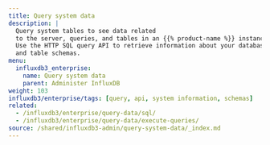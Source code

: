 ```yaml
---
title: Query system data
description: |
  Query system tables to see data related
  to the server, queries, and tables in an {{% product-name %}} instance. 
  Use the HTTP SQL query API to retrieve information about your database server
  and table schemas.
menu:
  influxdb3_enterprise:
    name: Query system data 
    parent: Administer InfluxDB
weight: 103
influxdb3/enterprise/tags: [query, api, system information, schemas]
related:
  - /influxdb3/enterprise/query-data/sql/
  - /influxdb3/enterprise/query-data/execute-queries/
source: /shared/influxdb3-admin/query-system-data/_index.md
---
```


<!-- 
The content of this page is at
// SOURCE content/shared/influxdb3-admin/query-system-data/_index.md
-->